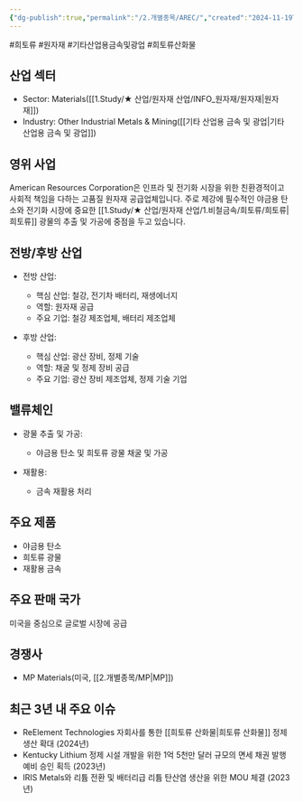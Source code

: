 ```yaml
---
{"dg-publish":true,"permalink":"/2.개별종목/AREC/","created":"2024-11-19T15:22:06.600+09:00","updated":"2025-06-03T20:05:57.747+09:00"}
---
```


 #희토류 #원자재 #기타산업용금속및광업 #희토류산화물


## 산업 섹터

- Sector: Materials([[1.Study/★ 산업/원자재 산업/INFO_원자재/원자재\|원자재]])
- Industry: Other Industrial Metals & Mining([[기타 산업용 금속 및 광업\|기타 산업용 금속 및 광업]])

## 영위 사업

American Resources Corporation은 인프라 및 전기화 시장을 위한 친환경적이고 사회적 책임을 다하는 고품질 원자재 공급업체입니다. 주로 제강에 필수적인 야금용 탄소와 전기화 시장에 중요한 [[1.Study/★ 산업/원자재 산업/1.비철금속/희토류/희토류\|희토류]] 광물의 추출 및 가공에 중점을 두고 있습니다.

## 전방/후방 산업

- 전방 산업:
    
    - 핵심 산업: 철강, 전기차 배터리, 재생에너지
    - 역할: 원자재 공급
    - 주요 기업: 철강 제조업체, 배터리 제조업체
    
- 후방 산업:
    
    - 핵심 산업: 광산 장비, 정제 기술
    - 역할: 채굴 및 정제 장비 공급
    - 주요 기업: 광산 장비 제조업체, 정제 기술 기업
    

## 밸류체인

- 광물 추출 및 가공:
    
    - 야금용 탄소 및 희토류 광물 채굴 및 가공
    
- 재활용:
    
    - 금속 재활용 처리
    

## 주요 제품

- 야금용 탄소
- 희토류 광물
- 재활용 금속

## 주요 판매 국가

미국을 중심으로 글로벌 시장에 공급


## 경쟁사

- MP Materials(미국, [[2.개별종목/MP\|MP]])

## 최근 3년 내 주요 이슈

- ReElement Technologies 자회사를 통한 [[희토류 산화물\|희토류 산화물]] 정제 생산 확대 (2024년)
- Kentucky Lithium 정제 시설 개발을 위한 1억 5천만 달러 규모의 면세 채권 발행 예비 승인 획득 (2023년)
- IRIS Metals와 리튬 전환 및 배터리급 리튬 탄산염 생산을 위한 MOU 체결 (2023년)